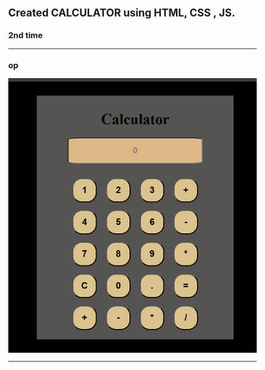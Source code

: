 ## Created CALCULATOR  using HTML, CSS , JS.
### 2nd time


************************

### op

<img src="op/calc mine.png" alt="Output Screenshot" width="800"/>



***************************
